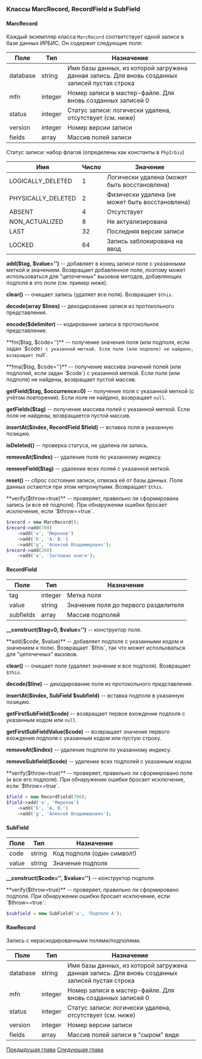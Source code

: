 ### Классы MarcRecord, RecordField и SubField

#### MarcRecord

Каждый экземпляр класса `MarcRecord` соответствует одной записи в базе данных ИРБИС. Он содержит следующие поля:

Поле|Тип|Назначение
----|---|----------
database | string  | Имя базы данных, из которой загружена данная запись. Для вновь созданных записей пустая строка
mfn      | integer | Номер записи в мастер-файле. Для вновь созданных записей 0
status   | integer | Статус записи: логически удалена, отсутствует (см. ниже)
version  | integer | Номер версии записи
fields   | array   | Массив полей записи

Статус записи: набор флагов (определены как константы в `PhpIrbis`)

Имя|Число|Значение
---|-----|--------
LOGICALLY_DELETED  | 1 | Логически удалена (может быть восстановлена)
PHYSICALLY_DELETED | 2 | Физически удалена (не может быть восстановлена)
ABSENT             | 4 | Отсутствует
NON_ACTUALIZED     | 8 | Не актуализирована
LAST               | 32 | Последняя версия записи
LOCKED             | 64 | Запись заблокирована на ввод

**add($tag, $value='')** -- добавляет в конец записи поле с указанными меткой и значением. Возвращает добавленное поле, поэтому может использоваться для "цепочечных" вызовов методов, добавляющих подполя в это поле (см. пример ниже).

**clear()** -- очищает запись (удаляет все поля). Возвращает `$this`.

**decode(array $lines)** -- декодирование записи из протокольного представления.

**encode($delimiter)** -- кодирование записи в протокольное представление.

**fm($tag, $code='')** -- получение значения поля (или подполя, если задан `$code`) с указанной меткой. Если поле (или подполе) не найдено, возвращает `null`.

**fma($tag, $code='')** -- получение массива значений полей (или подполей, если задан `$code`) с указанной меткой. Если поля (или подполя) не найдены, возвращает пустой массив.

**getField($tag, $occurrence=0)** -- получение поля с указанной меткой (с учётом повторения). Если поле не найдено, возвращает `null`.

**getFields($tag)** -- получение массива полей с указанной меткой. Если поля не найдены, возвращается пустой массив.

**insertAt($index, RecordField $field)** -- вставка поля в указанную позицию.

**isDeleted()** -- проверка статуса, не удалена ли запись.

**removeAt($index)** -- удаление поля по указанному индексу.

**removeField($tag)** -- удаление всех полей с указанной меткой.

**reset()** -- сброс состояния записи, отвязка её от базы данных. Поля данных остаются при этом нетронутыми. Возвращает `$this`.

**verify($throw=true)** -- проверяет, правильно ли сформирована запись (и все её подполя). При обнаружении ошибки бросает исключение, если `$throw==true`.

```php
$record = new MarcRecord();
$record->add(700)
    ->add('a', 'Миронов')
    ->add('b', 'А. В.')
    ->add('g', 'Алексей Владимирович');
$record->add(200)
    ->add('a', 'Заглавие книги');    
```

#### RecordField

Поле|Тип|Назначение
----|---|----------
tag       | integer | Метка поля
value     | string  | Значение поля до первого разделителя
subfields | array   | Массив подполей

**__construct($tag=0, $value='')** -- конструктор поля.

**add($code, $value)** -- добавляет подполе с указанными кодом и значением к полю. Возвращает `$this`, так что может испольоваться для "цепочечных" вызовов.

**clear()** -- очищает поле (удаляет значение и все подполя). Возвращает `$this`.

**decode($line)** -- декодирование поля из протокольного представления.

**insertAt($index, SubField $subfield)** -- вставка подполя в указанную позицию. 

**getFirstSubField($code)** -- возвращает первое вхождение подполя с указанным кодом или `null`.

**getFirstSubFieldValue($code)** -- возвращает значение первого вхождения подполя с указанным кодом или пустую строку.

**removeAt($index)** -- удаление подполя по указанному индексу.

**removeSubfield($code)** -- удаление всех подполей с указанным кодом.

**verify($throw=true)** -- проверяет, правильно ли сформировано поле (и все его подполя). При обнаружении ошибки бросает исключение, если `$throw==true`.

```php
$field = new RecordField(700);
$field->add('a', 'Миронов')
    ->add('b', 'А. В.')
    ->add('g', 'Алексей Владимирович');
```

#### SubField

Поле|Тип|Назначение
----|---|----------
code  | string | Код подполя (один символ!)
value | string | Значение подполя

**__construct($code='', $value='')** -- конструктор подполя.

**verify($throw=true)** -- проверяет, правильно ли сформировано подполе. При обнаружении ошибки бросает исключение, если `$throw==true`.

```php
$subfield = new SubField('a', 'Подполе A');
```

#### RawRecord

Запись с нераскодированными полями/подполями.

Поле|Тип|Назначение
----|---|----------
database | string  | Имя базы данных, из которой загружена данная запись. Для вновь созданных записей пустая строка
mfn      | integer | Номер записи в мастер-файле. Для вновь созданных записей 0
status   | integer | Статус записи: логически удалена, отсутствует (см. ниже)
version  | integer | Номер версии записи
fields   | array   | Массив полей записи в "сыром" виде


[Предыдущая глава](chapter2.md) [Следующая глава](chapter4.md)